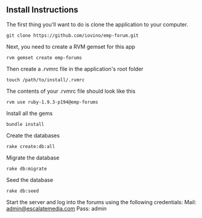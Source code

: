 ## Install Instructions

The first thing you'll want to do is clone the application to your computer. 

    git clone https://github.com/iovino/emp-forum.git

Next, you need to create a RVM gemset for this app

    rvm gemset create emp-forums

Then create a .rvmrc file in the application's root folder

    touch /path/to/install/.rvmrc

The contents of your .rvmrc file should look like this

    rvm use ruby-1.9.3-p194@emp-forums

Install all the gems

    bundle install
    
Create the databases
    
    rake create:db:all

Migrate the database

    rake db:migrate

Seed the database

    rake db:seed

Start the server and log into the forums using the following credentials:
Mail: admin@escalatemedia.com 
Pass: admin 